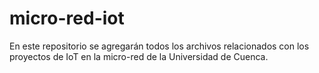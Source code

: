 # micro-red-iot
En este repositorio se agregarán todos los archivos relacionados con los proyectos de IoT en la micro-red de la Universidad de Cuenca.
